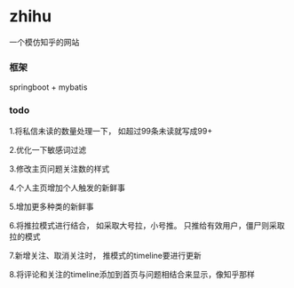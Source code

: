 # zhihu
一个模仿知乎的网站

### 框架
springboot + mybatis


### todo
1.将私信未读的数量处理一下，  如超过99条未读就写成99+

2.优化一下敏感词过滤

3.修改主页问题关注数的样式

4.个人主页增加个人触发的新鲜事

5.增加更多种类的新鲜事

6.将推拉模式进行结合， 如采取大号拉，小号推。 只推给有效用户，僵尸则采取拉的模式

7.新增关注、取消关注时， 推模式的timeline要进行更新

8.将评论和关注的timeline添加到首页与问题相结合来显示，像知乎那样